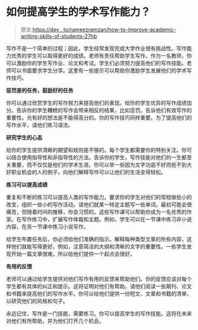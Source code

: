 # 如何提高学生的学术写作能力？

> 原文:[https://dev . to/rameezramzan/how-to-improve-academic-writing-skills-of-students-27hb](https://dev.to/rameezramzan/how-to-improve-academic-writing-skills-of-students--27hb)

写作不是一个简单的过程；因此，学生经常发现完成大学作业很有挑战性。写作能力优秀的学生可以取得更好的成绩。老师有责任帮助学生写作。作为一名教师，你可以激励你的学生写作业、论文和考试。学生们必须努力提高他们的写作技能。老师可以书面要求学生分享。这里有一些提示可以帮助你激励学生发展他们的学术写作技巧。

**惩罚差的任务，鼓励好的任务**

你可以通过欣赏学生的写作努力来提高他们的表现。给你的学生优异的写作成绩加分。告诉你的学生糟糕的写作会带来相反的结果，比如惩罚。告诉他们有效写作的重要性。光有好的想法是不能得高分的。你的写作技巧同样重要。为了提高他们的写作水平，请他们练习语法。

**研究学生的心态**

给你的学生提供清晰的期望和规则是不够的。每个学生都需要你的特别关注。你可以结合使用指导性和非指导性的方法。告诉你的学生，写作技能对他们的一生都至关重要，而不仅仅是他们的学术生涯。你可以举一些因为文字功底不好而抢不到大好职业机会的人的例子。向他们解释写作可以让他们的生活变得轻松。

**练习可以提高成绩**

重复和不断的练习可以提高人类的写作能力。要求你的学生对他们的常规做些小的改变，组织一些小的写作活动。请他们就某一特定主题写一些单词。最初可能会很痛苦，但随着时间的推移，你会习惯的。这些写作课可以帮助你成为一名优秀的作家。在写作练习中，扩展写作体裁和主题。例如，学生可以在一节课中练习非小说内容，在另一节课中练习小说写作。

给学生布置任务后，你必须给他们准确的指示。解释每种类型文章的所有内容，这样他们就能写得更好。例如，注意简洁的大纲和清晰的文字的重要性。一些学生发现开始一篇文章很难，所以给他们提供一个起点会很好。

**有用的反馈**

老师可以通过给学生提供对他们写作有用的反馈来帮助他们。你的反馈应该对每个学生都有具体的纠正和提示。这将证明对他们有帮助。请他们阅读一些期刊、论文和书籍来提高他们的写作水平。你可以给他们提供一份短文、文章和书籍的清单，以研究他们的风格和句子。

永远记住，写作是一门技能，需要练习。你可以提高学生的写作技能。这将在未来对他们有所帮助，并为他们打开几个机会。